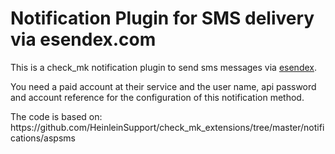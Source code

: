 # Notification Plugin for SMS delivery via esendex.com

This is a check_mk notification plugin to send sms messages via <a href="https://www.esendex.com">esendex</a>.
<p> You need a paid account at their service and the user name, api password and account reference for the configuration of this notification method. <p>
The code is based on: https://github.com/HeinleinSupport/check_mk_extensions/tree/master/notifications/aspsms
